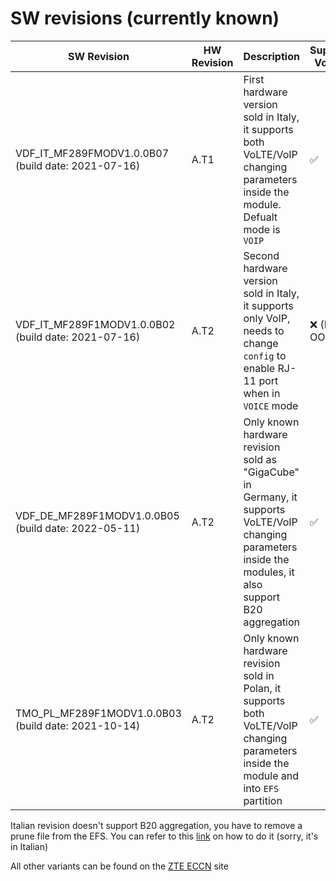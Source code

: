 # SW revisions (currently known)

| SW Revision                                         | HW Revision | Description                                                                                                                                               | Support VoLTE |
|-----------------------------------------------------|-------------|-----------------------------------------------------------------------------------------------------------------------------------------------------------|---------------|
| VDF_IT_MF289FMODV1.0.0B07 (build date: 2021-07-16)  | A.T1        | First hardware version sold in Italy, it supports both VoLTE/VoIP changing parameters inside the module. Defualt mode is `VOIP`                                                    | ✅             |
| VDF_IT_MF289F1MODV1.0.0B02 (build date: 2021-07-16) | A.T2        | Second hardware version sold in Italy, it supports only VoIP, needs to change `config` to enable RJ-11 port when in `VOICE` mode                          | ❌ (Not OOB)   |
| VDF_DE_MF289F1MODV1.0.0B05 (build date: 2022-05-11) | A.T2        | Only known hardware revision sold as "GigaCube" in Germany, it supports VoLTE/VoIP changing parameters inside the modules, it also support B20 aggregation | ✅             |
| TMO_PL_MF289F1MODV1.0.0B03 (build date: 2021-10-14) | A.T2        | Only known hardware revision sold in Polan, it supports both VoLTE/VoIP changing parameters inside the module and into `EFS` partition                     | ✅             |

Italian revision doesn't support B20 aggregation, you have to remove a prune file from the EFS. You can refer to this [link](https://forum.fibra.click/d/32421-zte-mf289f-vodafone-fwa-sblocco-aggregazione-b20-su-modello-vfit) on how to do it (sorry, it's in Italian)

All other variants can be found on the [ZTE ECCN](https://www.zte.com.cn/global/about/eccn.html) site